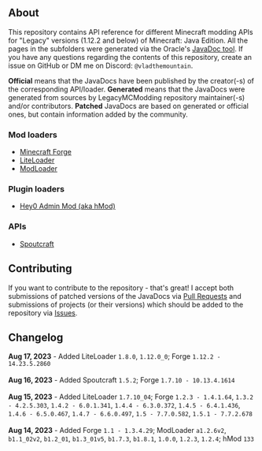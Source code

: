## About

This repository contains API reference for different Minecraft modding APIs for "Legacy" versions (1.12.2 and below) of Minecraft: Java Edition. All the pages in the subfolders were generated via the Oracle's [JavaDoc tool](https://www.oracle.com/java/technologies/javase/javadoc-tool.html). If you have any questions regarding the contents of this repository, create an issue on GitHub or DM me on Discord: `@vladthemountain`.  

**Official** means that the JavaDocs have been published by the creator(-s) of the corresponding API/loader. **Generated** means that the JavaDocs were generated from sources by LegacyMCModding repository maintainer(-s) and/or contributors. **Patched** JavaDocs are based on generated or official ones, but contain information added by the community.

### Mod loaders  
* [Minecraft Forge](forge/index.md)
* [LiteLoader](liteloader/index.md)
* [ModLoader](modloader/index.md)
<!--* [ModLoaderMP](modloadermp/index.md)-->

### Plugin loaders  
* [Hey0 Admin Mod (aka hMod)](hMod/index.md)

### APIs
* [Spoutcraft](spoutcraft/index.md)

## Contributing

If you want to contribute to the repository - that's great! I accept both submissions of patched versions of the JavaDocs via [Pull Requests](https://github.com/LegacyMCModding/Modding-API-JavaDocs/pulls) and submissions of projects (or their versions) which should be added to the repository via [Issues](https://github.com/LegacyMCModding/Modding-API-JavaDocs/issues).

## Changelog

<div>
  <b>Aug 17, 2023</b> - Added LiteLoader <code>1.8.0</code>, <code>1.12.0_0</code>; Forge <code>1.12.2 - 14.23.5.2860</code>
</div>
<br>
<div>
  <b>Aug 16, 2023</b> - Added Spoutcraft <code>1.5.2</code>; Forge <code>1.7.10 - 10.13.4.1614</code>
</div>
<br>
<div>
  <b>Aug 15, 2023</b> - Added LiteLoader <code>1.7.10_04</code>; Forge <code>1.2.3 - 1.4.1.64</code>, <code>1.3.2 - 4.2.5.303</code>, <code>1.4.2 - 6.0.1.341</code>, <code>1.4.4 - 6.3.0.372</code>, <code>1.4.5 - 6.4.1.436</code>, <code>1.4.6 - 6.5.0.467</code>, <code>1.4.7 - 6.6.0.497</code>, <code>1.5 - 7.7.0.582</code>, <code>1.5.1 - 7.7.2.678</code>
</div>
<br>
<div>
  <b>Aug 14, 2023</b> - Added Forge <code>1.1 - 1.3.4.29</code>; ModLoader <code>a1.2.6v2</code>, <code>b1.1_02v2</code>, <code>b1.2_01</code>, <code>b1.3_01v5</code>, <code>b1.7.3</code>, <code>b1.8.1</code>, <code>1.0.0</code>, <code>1.2.3</code>, <code>1.2.4</code>; hMod <code>133</code>
</div>
